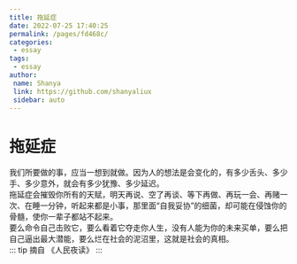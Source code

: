 ```yaml
---
title: 拖延症
date: 2022-07-25 17:40:25
permalink: /pages/fd468c/
categories: 
 - essay
tags: 
 - essay
author: 
 name: Shanya
 link: https://github.com/shanyaliux
 sidebar: auto
---
```


# 拖延症

我们所要做的事，应当一想到就做。因为人的想法是会变化的，有多少舌头、多少手、多少意外，就会有多少犹豫、多少延迟。  
拖延症会摧毁你所有的天赋，明天再说、空了再谈、等下再做、再玩一会、再赌一次、在睡一分钟，听起来都是小事，那里面“自我妥协”的细菌，却可能在侵蚀你的骨髓，使你一辈子都站不起来。  
要么命令自己击败它，要么看着它夺走你人生，没有人能为你的未来买单，要么把自己逼出最大潜能，要么烂在社会的泥沼里，这就是社会的真相。  
::: tip 摘自
《人民夜读》
:::